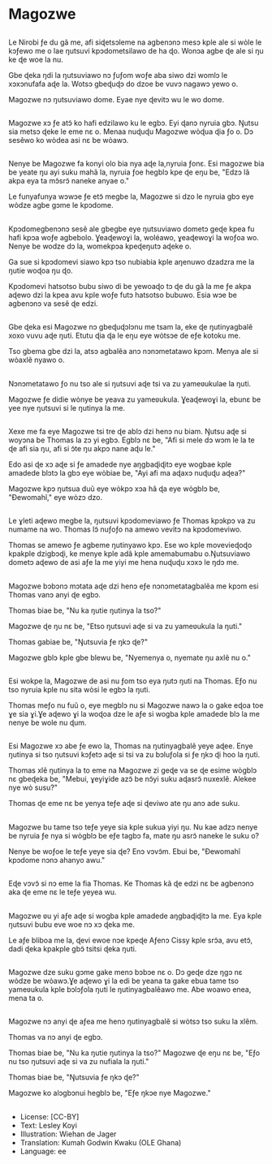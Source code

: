 # Magozwe 

##
Le Nirobi ƒe du gã me, afi siɖetsɔleme na agbenɔnɔ mesɔ kple ale si wὸle le kɔƒewo me o lae ŋutsuvi kpɔdometsilawo de ha ɖo. Wonɔa agbe ɖe ale si ŋu ke ɖe woe la nu.

Gbe ɖeka ŋdi la ŋutsuviawo nɔ ƒuƒom woƒe aba siwo dzi womlɔ le xɔxɔnufafa aɖe la. Wotsɔ gbeɖuɖɔ do dzoe be vuvɔ nagawɔ yewo o.

Magozwe nɔ ŋutsuviawo dome. Eyae nye ɖevitɔ wu le wo dome.

##
Magozwe xɔ ƒe atɔ̃ ko hafi edzilawo ku le egbɔ. Eyi ɖanɔ nyruia gbɔ. Ŋutsu sia metsɔ ɖeke le eme nɛ o. Menaa nuɖuɖu Magozwe wὸɖua ɖia ƒo o. Dɔ sesẽwo ko wὸdea asi nɛ be wὸawɔ.

##
Nenye be Magozwe fa konyi olo bia nya aɖe la,nyruia ƒonɛ. Esi magozwe bia be yeate ŋu ayi suku mahã la, nyruia ƒoe hegblɔ kpe ɖe eŋu be, "Edzɔ lã akpa eya ta mɔ̃srɔ̃ naneke anyae o."

Le funyafunya wɔwɔe ƒe etɔ̃ megbe la, Magozwe si dzo le nyruia gbɔ eye wὸdze agbe gɔme le kpɔdome.

##
Kpɔdomegbenɔnɔ sesẽ ale gbegbe eye ŋutsuviawo dometɔ geɖe kpea fu hafi kpɔa woƒe agbebolo. Ɣeaɖewoɣi la, woléawo, ɣeaɖewoɣi la woƒoa wo. Nenye be wodze dɔ la, womekpɔa kpeɖeŋutɔ aɖeke o.

Ga sue si kpɔdomevi siawo kpɔ tso nubiabia kple aŋenuwo dzadzra me la ŋutie woɖoa ŋu ɖo.

Kpɔdomevi hatsotso bubu siwo di be yewoaɖo tɔ ɖe du gã la me ƒe akpa aɖewo dzi la kpea avu kple woƒe futɔ hatsotso bubuwo. Esia wɔe be agbenɔnɔ va sesẽ ɖe edzi.

##
Gbe ɖeka esi Magozwe nɔ gbeɖuɖɔlɔnu me tsam la, eke ɖe ŋutinyagbalẽ xoxo vuvu aɖe ŋuti. Etutu ɖia ɖa le eŋu eye wὸtsɔe de eƒe kotoku me.

Tso gbema gbe dzi la, atsɔ agbalẽa anɔ nɔnɔmetatawo kpɔm. Menya ale si wὸaxlẽ nyawo o.

##
Nɔnɔmetatawo ƒo nu tso ale si ŋutsuvi aɖe tsi va zu yameʋukulae la ŋuti.

Magozwe ƒe didie wὸnye be yeava zu yameʋukula. Ɣeaɖewoɣi la, ebunɛ be yee nye ŋutsuvi si le ŋutinya la me.

##
Xexe me fa eye Magozwe tsi tre ɖe ablɔ dzi henɔ nu biam. Ŋutsu aɖe si woyɔna be Thomas la zɔ yi egbɔ. Egblɔ nɛ be, "Afi si mele dɔ wɔm le la te ɖe afi sia ŋu, afi si ɔ̃te ŋu akpɔ nane aɖu le."

Edo asi ɖe xɔ aɖe si ƒe amadede nye aŋgbaɖiɖitɔ eye wogbae kple amadede blɔtɔ la gbɔ eye wὸbiae be, "Ayi afi ma aɖaxɔ nuɖuɖu aɖea?"

Magozwe kpɔ ŋutsua duũ eye wὸkpɔ xɔa hã ɖa eye wὸgblɔ be, "Ɖewomahĩ," eye wὸzɔ dzo.

##
Le ɣleti aɖewo megbe la, ŋutsuvi kpɔdomeviawo ƒe Thomas kpɔkpɔ va zu numame na wo. Thomas lɔ̃ nuƒoƒo na amewo vevitɔ na kpɔdomeviwo.

Thomas se amewo ƒe agbeme ŋutinyawo kpɔ. Ese wo kple movevieɖoɖo kpakple dzigbɔɖi, ke menye kple adã kple amemabumabu o.Ŋutsuviawo dometɔ aɖewo de asi aƒe la me yiyi me hena nuɖuɖu xɔxɔ le ŋdɔ me.

##
Magozwe bɔbɔnɔ mɔtata aɖe dzi henɔ eƒe nɔnɔmetatagbalẽa me kpɔm esi Thomas vanɔ anyi ɖe egbɔ.

Thomas biae be, "Nu ka ŋutie ŋutinya la tso?"

Magozwe ɖe ŋu nɛ be, "Etso ŋutsuvi aɖe si va zu yameʋukula la ŋuti."

Thomas gabiae be, "Ŋutsuvia ƒe ŋkɔ ɖe?"

Magozwe gblɔ kple gbe blewu be, "Nyemenya o, nyemate ŋu axlẽ nu o."

##
Esi wokpe la, Magozwe de asi nu ƒom tso eya ŋutɔ ŋuti na Thomas. Eƒo nu tso nyruia kple nu sita wὸsi le egbɔ la ŋuti.

Thomas meƒo nu fuũ o, eye megblɔ nu si Magozwe nawɔ la o gake eɖoa toe ɣe sia ɣi.Ɣe aɖewo ɣi la woɖoa dze le aƒe si wogba kple amadede blɔ la me nenye be wole nu ɖum.

##
Esi Magozwe xɔ abe ƒe ewo la, Thomas na ŋutinyagbalẽ yeye aɖee. Enye ŋutinya si tso ŋutsuvi kɔƒetɔ aɖe si tsi va zu bɔluƒola si ƒe ŋkɔ ɖi hoo la ŋuti.

Thomas xlẽ ŋutinya la to eme na Magozwe zi geɖe va se ɖe esime wὸgblɔ nɛ gbeɖeka be, "Mebui, ɣeyiɣide azɔ̃ be nɔ̃yi suku aɖasrɔ̃ nuxexlẽ. Alekee nye wὸ susu?"

Thomas ɖe eme nɛ be yenya teƒe aɖe si ɖeviwo ate ŋu anɔ ade suku.

##
Magozwe bu tame tso teƒe yeye sia kple sukua yiyi ŋu. Nu kae adzɔ nenye be nyruia ƒe nya si wὸgblɔ be eƒe tagbɔ fa, mate ŋu asrɔ̃ naneke le suku o?

Nenye be woƒoe le teƒe yeye sia ɖe? Enɔ vɔvɔ̃m. Ebui be, "Ɖewomahĩ kpɔdome nɔnɔ ahanyo awu."

##
Eɖe vɔvɔ̃ si nɔ eme la fia Thomas. Ke Thomas kã ɖe edzi nɛ be agbenɔnɔ aka ɖe eme nɛ le teƒe yeyea wu.

##
Magozwe ʋu yi aƒe aɖe si wogba kple amadede aŋgbaɖiɖitɔ la me. Eya kple ŋutsuvi bubu eve woe nɔ xɔ ɖeka me.

Le aƒe bliboa me la, ɖevi ewoe nɔe kpeɖe Aƒenɔ Cissy kple srɔ̃a, avu etɔ̃, dadi ɖeka kpakple gbɔ̃ tsitsi ɖeka ŋuti.

##
Magozwe dze suku gɔme gake menɔ bɔbɔe nɛ o. Dɔ geɖe dze ŋgɔ nɛ wὸdze be wὸawɔ.Ɣe aɖewo ɣi la edi be yeana ta gake ebua tame tso yameʋukula kple bɔlɔƒola ŋuti le ŋutinyagbalẽawo me. Abe woawo enea, mena ta o.

##
Magozwe nɔ anyi ɖe aƒea me henɔ ŋutinyagbalẽ si wὸtsɔ tso suku la xlẽm.

Thomas va nɔ anyi ɖe egbɔ. 

Thomas biae be, "Nu ka ŋutie ŋutinya la tso?" Magozwe ɖe eŋu nɛ be, "Eƒo nu tso ŋutsuvi aɖe si va zu nufiala la ŋuti."

Thomas biae be, "Ŋutsuvia ƒe ŋkɔ ɖe?"

Magozwe ko alɔgbɔnui hegblɔ be, "Eƒe ŋkɔe nye Magozwe."

##
* License: [CC-BY]
* Text: Lesley Koyi
* Illustration: Wiehan de Jager
* Translation: Kumah Godwin Kwaku (OLE Ghana)
* Language: ee
